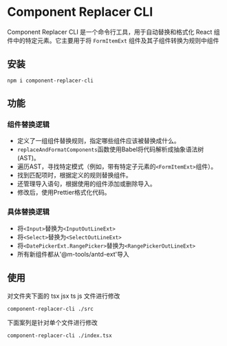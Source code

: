 # Component Replacer CLI

Component Replacer CLI 是一个命令行工具，用于自动替换和格式化 React 组件中的特定元素。它主要用于将 `FormItemExt` 组件及其子组件转换为规则中组件

## 安装 

```
npm i component-replacer-cli
```

## 功能

### 组件替换逻辑

- 定义了一组组件替换规则，指定哪些组件应该被替换成什么。
- `replaceAndFormatComponents`函数使用Babel将代码解析成抽象语法树(AST)。
- 遍历AST，寻找特定模式（例如，带有特定子元素的`<FormItemExt>`组件）。
- 找到匹配项时，根据定义的规则替换组件。
- 还管理导入语句，根据使用的组件添加或删除导入。
- 修改后，使用Prettier格式化代码。

### 具体替换逻辑

- 将`<Input>`替换为`<InputOutLineExt>`
- 将`<Select>`替换为`<SelectOutLineExt>`
- 将`<DatePickerExt.RangePicker>`替换为`<RangePickerOutLineExt>`
- 所有新组件都从'@m-tools/antd-ext'导入

## 使用 

对文件夹下面的 tsx jsx ts js 文件进行修改

```
component-replacer-cli ./src
```

下面案列是针对单个文件进行修改

```
component-replacer-cli ./index.tsx
```